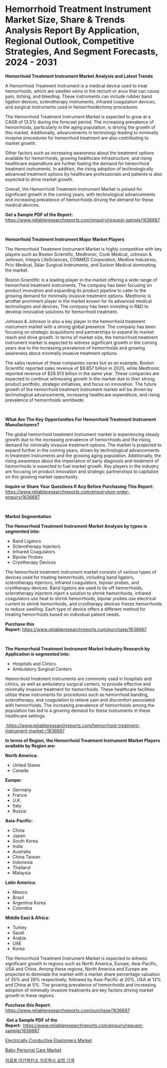 <p><h1>Hemorrhoid Treatment Instrument Market Size, Share & Trends Analysis Report By Application, Regional Outlook, Competitive Strategies, And Segment Forecasts, 2024 - 2031</h1></p><p><strong>Hemorrhoid Treatment Instrument Market Analysis and Latest Trends</strong></p>
<p><p>A Hemorrhoid Treatment Instrument is a medical device used to treat hemorrhoids, which are swollen veins in the rectum or anus that can cause pain, itching, and bleeding. These instruments can include rubber band ligation devices, sclerotherapy instruments, infrared coagulation devices, and surgical instruments used in hemorrhoidectomy procedures.</p><p>The Hemorrhoid Treatment Instrument Market is expected to grow at a CAGR of 13.5% during the forecast period. The increasing prevalence of hemorrhoids, particularly in the aging population, is driving the growth of this market. Additionally, advancements in technology leading to minimally invasive procedures for hemorrhoid treatment are also contributing to market growth.</p><p>Other factors such as increasing awareness about the treatment options available for hemorrhoids, growing healthcare infrastructure, and rising healthcare expenditure are further fueling the demand for hemorrhoid treatment instruments. In addition, the rising adoption of technologically advanced treatment options by healthcare professionals and patients is also expected to drive market growth.</p><p>Overall, the Hemorrhoid Treatment Instrument Market is poised for significant growth in the coming years, with technological advancements and increasing prevalence of hemorrhoids driving the demand for these medical devices.</p></p>
<p><strong>Get a Sample PDF of the Report:&nbsp;</strong> <a href="https://www.reliableresearchreports.com/enquiry/request-sample/1636687">https://www.reliableresearchreports.com/enquiry/request-sample/1636687</a></p>
<p>&nbsp;</p>
<p><strong>Hemorrhoid Treatment Instrument Major Market Players</strong></p>
<p><p>The Hemorrhoid Treatment Instrument Market is highly competitive with key players such as Boston Scientific, Medtronic, Cook Medical, Johnson & Johnson, Integra LifeSciences, CONMED Corporation, Medline Industries, Privi Medical, Sklar Surgical Instruments, and Surkon Medical dominating the market.</p><p>Boston Scientific is a leading player in the market offering a wide range of hemorrhoid treatment instruments. The company has been focusing on product innovation and expanding its product pipeline to cater to the growing demand for minimally invasive treatment options. Medtronic is another prominent player in the market known for its advanced medical technologies and devices. The company has been investing in R&D to develop innovative solutions for hemorrhoid treatment.</p><p>Johnson & Johnson is also a key player in the hemorrhoid treatment instrument market with a strong global presence. The company has been focusing on strategic acquisitions and partnerships to expand its market reach and drive growth. In terms of market size, the hemorrhoid treatment instrument market is expected to witness significant growth in the coming years due to the increasing prevalence of hemorrhoids and growing awareness about minimally invasive treatment options.</p><p>The sales revenue of these companies varies but as an example, Boston Scientific reported sales revenue of $9.857 billion in 2020, while Medtronic reported revenue of $28.913 billion in the same year. These companies are expected to continue witnessing growth in the market due to their strong product portfolio, strategic initiatives, and focus on innovation. The future growth of the hemorrhoid treatment instrument market will be driven by technological advancements, increasing healthcare expenditure, and rising prevalence of hemorrhoids worldwide.</p></p>
<p>&nbsp;</p>
<p><strong>What Are The Key Opportunities For Hemorrhoid Treatment Instrument Manufacturers?</strong></p>
<p><p>The global hemorrhoid treatment instrument market is experiencing steady growth due to the increasing prevalence of hemorrhoids and the rising demand for minimally invasive treatment options. The market is projected to expand further in the coming years, driven by technological advancements in treatment instruments and the growing aging population. Additionally, the rising awareness about the importance of early diagnosis and treatment of hemorrhoids is expected to fuel market growth. Key players in the industry are focusing on product innovation and strategic partnerships to capitalize on this growing market opportunity.</p></p>
<p><strong>Inquire or Share Your Questions If Any Before Purchasing This Report:</strong> <a href="https://www.reliableresearchreports.com/enquiry/pre-order-enquiry/1636687">https://www.reliableresearchreports.com/enquiry/pre-order-enquiry/1636687</a></p>
<p>&nbsp;</p>
<p><strong>Market Segmentation</strong></p>
<p><strong>The Hemorrhoid Treatment Instrument Market Analysis by types is segmented into:</strong></p>
<p><ul><li>Band Ligators</li><li>Sclerotherapy Injectors</li><li>Infrared Coagulators</li><li>Bipolar Probes</li><li>Cryotherapy Devices</li></ul></p>
<p><p>The hemorrhoid treatment instrument market consists of various types of devices used for treating hemorrhoids, including band ligators, sclerotherapy injectors, infrared coagulators, bipolar probes, and cryotherapy devices. Band ligators are used to tie off hemorrhoids, sclerotherapy injectors inject a solution to shrink hemorrhoids, infrared coagulators use heat to shrink hemorrhoids, bipolar probes use electrical current to shrink hemorrhoids, and cryotherapy devices freeze hemorrhoids to reduce swelling. Each type of device offers a different method for treating hemorrhoids based on individual patient needs.</p></p>
<p><strong>Purchase this Report:&nbsp;</strong><a href="https://www.reliableresearchreports.com/purchase/1636687">https://www.reliableresearchreports.com/purchase/1636687</a></p>
<p>&nbsp;</p>
<p><strong>The Hemorrhoid Treatment Instrument Market Industry Research by Application is segmented into:</strong></p>
<p><ul><li>Hospitals and Clinics</li><li>Ambulatory Surgical Centers</li></ul></p>
<p><p>Hemorrhoid treatment instruments are commonly used in hospitals and clinics, as well as ambulatory surgical centers, to provide effective and minimally invasive treatment for hemorrhoids. These healthcare facilities utilize these instruments for procedures such as hemorrhoid banding, sclerotherapy, and coagulation to relieve pain and discomfort associated with hemorrhoids. The increasing prevalence of hemorrhoids among the population has led to a growing demand for these instruments in these healthcare settings.</p></p>
<p><a href="https://www.reliableresearchreports.com/hemorrhoid-treatment-instrument-market-r1636687">&nbsp;https://www.reliableresearchreports.com/hemorrhoid-treatment-instrument-market-r1636687</a></p>
<p><strong>In terms of Region, the Hemorrhoid Treatment Instrument Market Players available by Region are:</strong></p>
<p>
    <p> <strong> North America: </strong>
        <ul>
            <li>United States</li>
            <li>Canada</li>
        </ul>
        </p> 
    <p> <strong> Europe: </strong>
        <ul>
            <li>Germany</li>
            <li>France</li>
            <li>U.K.</li>
            <li>Italy</li>
            <li>Russia</li>
        </ul>
        </p> 
    <p> <strong> Asia-Pacific: </strong>
        <ul>
            <li>China</li>
            <li>Japan</li>
            <li>South Korea</li>
            <li>India</li>
            <li>Australia</li>
            <li>China Taiwan</li>
            <li>Indonesia</li>
            <li>Thailand</li>
            <li>Malaysia</li>
        </ul>
        </p> 
    <p> <strong> Latin America: </strong>
        <ul>
            <li>Mexico</li>
            <li>Brazil</li>
            <li>Argentina Korea</li>
            <li>Colombia</li>
        </ul>
        </p> 
    <p> <strong> Middle East & Africa: </strong>
        <ul>
            <li>Turkey</li>
            <li>Saudi</li>
            <li>Arabia</li>
            <li>UAE</li>
            <li>Korea</li>
        </ul>
    </p>
    </p>
<p><p>The Hemorrhoid Treatment Instrument Market is expected to witness significant growth in regions such as North America, Europe, Asia-Pacific, USA and China. Among these regions, North America and Europe are projected to dominate the market with a market share percentage valuation of 35% and 28% respectively, followed by Asia-Pacific at 20%, USA at 12% and China at 5%. The growing prevalence of hemorrhoids and increasing adoption of minimally invasive treatments are key factors driving market growth in these regions.</p></p>
<p><strong>Purchase this Report: </strong><a href="https://www.reliableresearchreports.com/purchase/1636687">https://www.reliableresearchreports.com/purchase/1636687</a></p>
<p>&nbsp;<strong>Get a Sample PDF of the Report:&nbsp;&nbsp;</strong><a href="https://www.reliableresearchreports.com/enquiry/request-sample/1636687">https://www.reliableresearchreports.com/enquiry/request-sample/1636687</a></p>
<p><strong></strong></p>
<p><p><a href="https://medium.com/@aureliarice/electrically-conductive-elastomers-market-global-market-share-and-ranking-overall-sales-and-820ea0c5ddd4">Electrically Conductive Elastomers Market</a></p><p><a href="https://github.com/flwellarose/Market-Research-Report-List-1/blob/main/baby-personal-care-market.md">Baby Personal Care Market</a></p><p><a href="https://github.com/romeshmittrochakma11/Market-Research-Report-List-1/blob/main/6189036126871.md">의료용 이산화탄소 카르복시 요법 기계</a></p></p>